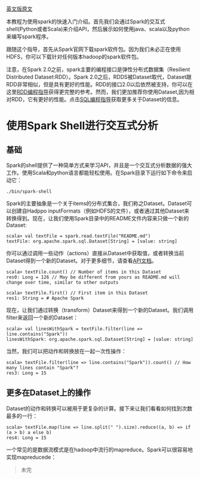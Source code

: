 [英文版原文][4]

本教程为使用spark的快速入门介绍。首先我们会通过Spark的交互式shell(Python或者Scala)来介绍API，然后展示如何使用java、scala以及python来编写spark程序。

跟随这个指导，首先从Spark官网下载spark软件包。因为我们未必正在使用HDFS，你可以下载针对任何版本hadoop的spark软件包。

注意，在Spark 2.0之前，spark主要的编程接口是弹性分布式数据集（Resilient Distributed Dataset:RDD）。Spark 2.0之后，RDDS被Dataset取代，Dataset跟RDD非常相似，但是具有更好的性能。RDD的接口2.0以后依然被支持，你可以在这里[RDD编程指导][1]获得更完整的参考。然而，我们更加推荐你使用Dataset,因为相对RDD，它有更好的性能。点击[SQL编程指导][2]获取更多关于Dataset的信息。

# 使用Spark Shell进行交互式分析
## 基础
Spark的shell提供了一种简单方式来学习API，并且是一个交互式分析数据的强大工作。使用Scala和python语言都能轻松使用。在Spark目录下运行如下命令来启动它：
```
./bin/spark-shell
```
Spark的主要抽象是一个关于items的分布式集合，我们称之Dataset。Dataset可以创建自Hadppo inputFormats（例如HDFS的文件），或者通过其他Dataset来转换得到。现在，让我们使用Spark目录中的README文件内容来只做一个新的Dataset:
```
scala> val textFile = spark.read.textFile("README.md")
textFile: org.apache.spark.sql.Dataset[String] = [value: string]
```
你可以通过调用一些动作（actions）直接从Dataset中获取值，或者转换当前Dataset得到一个新的Dataset。对于更多细节，请查看[API文档][3]。
```
scala> textFile.count() // Number of items in this Dataset
res0: Long = 126 // May be different from yours as README.md will change over time, similar to other outputs

scala> textFile.first() // First item in this Dataset
res1: String = # Apache Spark
```
现在，让我们通过转换（transform）Dataset来得到一个新的Dataset。我们调用filter来返回一个新的Dataset：
```
scala> val linesWithSpark = textFile.filter(line => line.contains("Spark"))
linesWithSpark: org.apache.spark.sql.Dataset[String] = [value: string]
```
当然，我们可以把动作和转换放在一起一次性操作：
```
scala> textFile.filter(line => line.contains("Spark")).count() // How many lines contain "Spark"?
res3: Long = 15
```
## 更多在Dataset上的操作
Dataset的动作和转换可以被用于更复杂的计算。接下来让我们看看如何找到次数最多的一行：
```
scala> textFile.map(line => line.split(" ").size).reduce((a, b) => if (a > b) a else b)
res4: Long = 15
```


一个常见的是数据流模式是在hadoop中流行的mapreduce。Spark可以很容易地实现mapreducede：

> 未完


  [1]: http://spark.apache.org/docs/latest/rdd-programming-guide.html
  [2]: http://spark.apache.org/docs/latest/sql-programming-guide.html
  [3]: http://spark.apache.org/docs/latest/api/scala/index.html#org.apache.spark.sql.Dataset
  [4]: http://spark.apache.org/docs/latest/quick-start.html